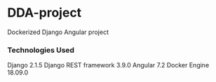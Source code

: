 # DDA-project
Dockerized Django Angular project

### Technologies Used
Django 2.1.5
Django REST framework 3.9.0
Angular 7.2
Docker Engine 18.09.0
